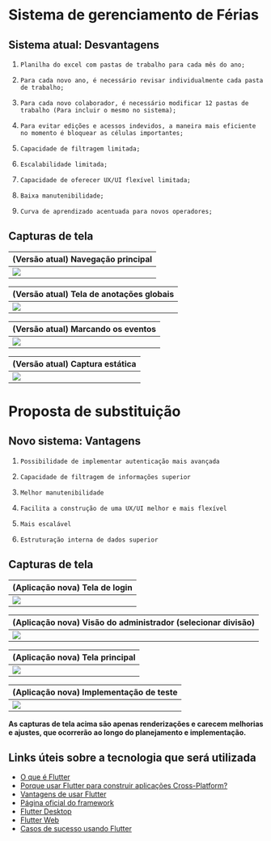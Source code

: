 # Sistema de gerenciamento de Férias

## Sistema atual: Desvantagens

1.     Planilha do excel com pastas de trabalho para cada mês do ano;
2.     Para cada novo ano, é necessário revisar individualmente cada pasta de trabalho;
3.     Para cada novo colaborador, é necessário modificar 12 pastas de trabalho (Para incluir o mesmo no sistema);
4.     Para evitar edições e acessos indevidos, a maneira mais eficiente no momento é bloquear as células importantes;
5.     Capacidade de filtragem limitada;
6.     Escalabilidade limitada;
7.     Capacidade de oferecer UX/UI flexível limitada;
8.     Baixa manutenibilidade;
9.     Curva de aprendizado acentuada para novos operadores;

## Capturas de tela

<!-- Captura de tela 1 -->
| (Versão atual) Navegação principal      |
| --------------------------------------- |
| <img src="old/month%20navigation.gif" > |

<!-- Captura de tela 2 -->
| (Versão atual) Tela de anotações globais  |
| ----------------------------------------- |
| <img src="old/global%20annotations.gif" > |

<!-- Captura de tela 3 -->
| (Versão atual) Marcando os eventos        |
| ----------------------------------------- |
| <img src="old/tags%20demonstration.gif" > |

<!-- Captura de tela 4 -->
| (Versão atual) Captura estática |
| ------------------------------- |
| <img src="old/screen1.png" >    |




#

# Proposta de substituição

## Novo sistema: Vantagens

1.     Possibilidade de implementar autenticação mais avançada
2.     Capacidade de filtragem de informações superior
3.     Melhor manutenibilidade
4.     Facilita a construção de uma UX/UI melhor e mais flexível
5.     Mais escalável
6.     Estruturação interna de dados superior

## Capturas de tela

<!-- Captura de tela 1 -->
| (Aplicação nova) Tela de login                           |
| -------------------------------------------------------- |
| <img src="new/presentation/1%20-%20Authentication.png" > |

<!-- Captura de tela 2 -->
| (Aplicação nova) Visão do administrador (selecionar divisão) |
| ------------------------------------------------------------ |
| <img src="new/presentation/2%20-%20Admin%20Home%20.png" >    |

<!-- Captura de tela 3 -->
| (Aplicação nova) Tela principal                                      |
| -------------------------------------------------------------------- |
| <img src="new/presentation/3%20-%20Month%20time%20line%20view.png" > |

<!-- Captura de tela 4 -->
| (Aplicação nova) Implementação de teste                                                                     |
| ----------------------------------------------------------------------------------------------------------- |
| <img src="/Gerenciamento%20de%20férias/new/presentation/cassi_vacation_management-2020-07-27-10-05-51.gif"> |

 **As capturas de tela acima são apenas renderizações e carecem melhorias e ajustes, que ocorrerão ao longo do planejamento e implementação.**

## Links úteis sobre a tecnologia que será utilizada
* [O que é Flutter](https://iugu.com/blog/o-que-e-flutter/)
* [Porque usar Flutter para construir aplicações Cross-Platform?](https://www.cleveroad.com/blog/why-use-flutter)
* [Vantagens de usar Flutter](https://www.agatetepe.com.br/flutter-vs-reagir-nativo-comparacao-detalhada-semelhancas-e-superioridade/#:~:text=%20Vantagens%20De%20Flutter%20%201%20Documenta%C3%A7%C3%A3o%20limpa%2C,uma%20implementa%C3%A7%C3%A3o%20de%20mudan%C3%A7a%20mais%20r%C3%A1pida%20More%20)
* [Página oficial do framework](https://flutter.dev/)
* [Flutter Desktop](https://flutter.dev/desktop)
* [Flutter Web](https://flutter.dev/web)
* [Casos de sucesso usando Flutter](https://flutter.dev/showcase)